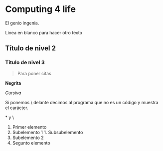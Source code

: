 # Computing 4 life

El genio ingenia.

Línea en blanco para hacer otro texto

## Título de nivel 2

### Título de nivel 3

>Para poner citas

**Negrita**

_Cursiva_

Si ponemos \ delante decimos al programa que no es un código y muestra el carácter.

\* y \\

1. Primer elemento
  1. Subelemento 1
    1. Subsubelemento
  1. Subelemento 2
1. Segunto elemento
